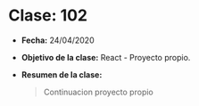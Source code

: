 # Clase: 102

- **Fecha:** 24/04/2020
- **Objetivo de la clase:** React - Proyecto propio.
- **Resumen de la clase:**

  > Continuacion proyecto propio